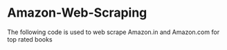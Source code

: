 # Amazon-Web-Scraping
The following code is used to web scrape Amazon.in and Amazon.com for top rated books
